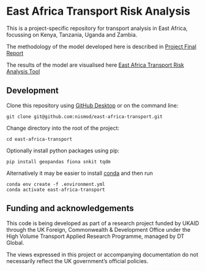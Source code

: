 # East Africa Transport Risk Analysis

This is a project-specific repository for transport analysis in East Africa,
focussing on Kenya, Tanzania, Uganda and Zambia.

The methodology of the model developed here is described in [Project Final Report](https://transport-links.com/download/final-report-decision-support-systems-for-resilient-strategic-transport-networks-in-low-income-countries)

The results of the model are visualised here [East Africa Transport Risk Analysis Tool](https://east-africa-infrastructureresilience.org)

## Development

Clone this repository using [GitHub Desktop](https://desktop.github.com/) or on
the command line:

    git clone git@github.com:nismod/east-africa-transport.git

Change directory into the root of the project:

    cd east-africa-transport

Optionally install python packages using pip:

    pip install geopandas fiona snkit tqdm

Alternatively it may be easier to install
[conda](https://docs.conda.io/en/latest/miniconda.html) and then run

    conda env create -f .environment.yml
    conda activate east-africa-transport


## Funding and acknowledgements

This code is being developed as part of a research project funded by UKAID
through the UK Foreign, Commonwealth & Development Office under the High Volume
Transport Applied Research Programme, managed by DT Global.

The views expressed in this project or accompanying documentation do not
necessarily reflect the UK government’s official policies.

